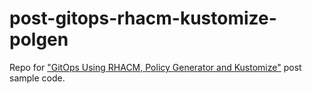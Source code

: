 # post-gitops-rhacm-kustomize-polgen
Repo for ["GitOps Using RHACM, Policy Generator and Kustomize"](https://redfrax.serveblog.net/openshift/gitops/2023/01/30/gitops-with-rhacm-and-kustomize.html) post sample code.
